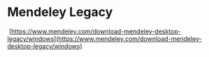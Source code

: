 # Mendeley Legacy
 [https://www.mendeley.com/download-mendeley-desktop-legacy/windows](https://www.mendeley.com/download-mendeley-desktop-legacy/windows)
 